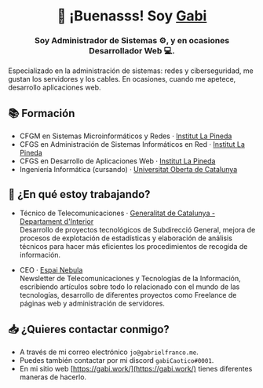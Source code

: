 <h1 align="center">
👋 ¡Buenasss! Soy <a href="https://gabi.work/" target="_blank">Gabi</a>
</h1>

<h3 align="center">
Soy Administrador de Sistemas ⚙️, y en ocasiones Desarrollador Web 💻.
</h3>

Especializado en la administración de sistemas: redes y ciberseguridad, me gustan los servidores y los cables. En ocasiones, cuando me apetece, desarrollo aplicaciones web.

## 📚 Formación
- CFGM en Sistemas Microinformáticos y Redes · [Institut La Pineda](http://inslapineda.cat)
- CFGS en Administración de Sistemas Informáticos en Red · [Institut La Pineda](http://inslapineda.cat)
- CFGS en Desarrollo de Aplicaciones Web · [Institut La Pineda](http://inslapineda.cat)
- Ingeniería Informática (cursando) · [Universitat Oberta de Catalunya](https://www.uoc.edu/)

## 📲 ¿En qué estoy trabajando?
- Técnico de Telecomunicaciones · [Generalitat de Catalunya - Departament d'Interior](https://interior.gencat.cat/ca/inici/index.html)<br/>
Desarrollo de proyectos tecnológicos de Subdirecció General, mejora de procesos de explotación de estadísticas y elaboración de análisis técnicos para hacer más eficientes los procedimientos de recogida de información.

- CEO · [Espai Nebula](https://nebula.cat/)<br/>
Newsletter de Telecomunicaciones y Tecnologías de la Información, escribiendo artículos sobre todo lo relacionado con el mundo de las tecnologías, desarrollo de diferentes proyectos como Freelance de páginas web y administración de servidores.

## 📥 ¿Quieres contactar conmigo?
- A través de mi correo electrónico `jo@gabrielfranco.me`.
- Puedes también contactar por mi discord `gabiCaotico#0001`.
- En mi sitio web [https://gabi.work/](https://gabi.work/) tienes diferentes maneras de hacerlo.
